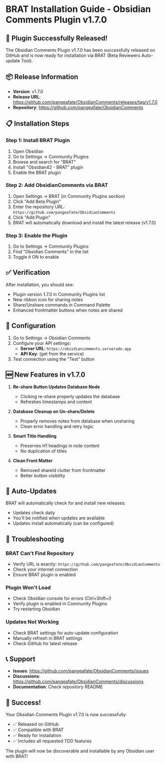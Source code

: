 # BRAT Installation Guide - Obsidian Comments Plugin v1.7.0

## 🚀 **Plugin Successfully Released!**

The Obsidian Comments Plugin v1.7.0 has been successfully released on GitHub and is now ready for installation via BRAT (Beta Reviewers Auto-update Tool).

## 📦 **Release Information**

- **Version**: v1.7.0
- **Release URL**: https://github.com/pangeafate/ObsidianComments/releases/tag/v1.7.0
- **Repository**: https://github.com/pangeafate/ObsidianComments

## 📋 **Installation Steps**

### Step 1: Install BRAT Plugin
1. Open Obsidian
2. Go to Settings → Community Plugins
3. Browse and search for "BRAT" 
4. Install "Obsidian42 - BRAT" plugin
5. Enable the BRAT plugin

### Step 2: Add ObsidianComments via BRAT
1. Open Settings → BRAT (in Community Plugins section)
2. Click "Add Beta Plugin"
3. Enter the repository URL: `https://github.com/pangeafate/ObsidianComments`
4. Click "Add Plugin"
5. BRAT will automatically download and install the latest release (v1.7.0)

### Step 3: Enable the Plugin
1. Go to Settings → Community Plugins
2. Find "Obsidian Comments" in the list
3. Toggle it ON to enable

## ✅ **Verification**

After installation, you should see:
- Plugin version 1.7.0 in Community Plugins list
- New ribbon icon for sharing notes
- Share/Unshare commands in Command Palette
- Enhanced frontmatter buttons when notes are shared

## 🔧 **Configuration**

1. Go to Settings → Obsidian Comments
2. Configure your API settings:
   - **Server URL**: `https://obsidiancomments.serverado.app`
   - **API Key**: (get from the service)
3. Test connection using the "Test" button

## 🆕 **New Features in v1.7.0**

1. **Re-share Button Updates Database Node**
   - Clicking re-share properly updates the database
   - Refreshes timestamps and content

2. **Database Cleanup on Un-share/Delete**
   - Properly removes notes from database when unsharing
   - Clean error handling and retry logic

3. **Smart Title Handling**
   - Preserves H1 headings in note content
   - No duplication of titles

4. **Clean Front Matter**
   - Removed shareId clutter from frontmatter
   - Better button visibility

## 🔄 **Auto-Updates**

BRAT will automatically check for and install new releases:
- Updates check daily
- You'll be notified when updates are available
- Updates install automatically (can be configured)

## 🐛 **Troubleshooting**

### BRAT Can't Find Repository
- Verify URL is exactly: `https://github.com/pangeafate/ObsidianComments`
- Check your internet connection
- Ensure BRAT plugin is enabled

### Plugin Won't Load
- Check Obsidian console for errors (Ctrl+Shift+I)
- Verify plugin is enabled in Community Plugins
- Try restarting Obsidian

### Updates Not Working
- Check BRAT settings for auto-update configuration
- Manually refresh in BRAT settings
- Check GitHub for latest release

## 📞 **Support**

- **Issues**: https://github.com/pangeafate/ObsidianComments/issues
- **Discussions**: https://github.com/pangeafate/ObsidianComments/discussions
- **Documentation**: Check repository README

## 🎉 **Success!**

Your Obsidian Comments Plugin v1.7.0 is now successfully:
- ✅ Released on GitHub
- ✅ Compatible with BRAT
- ✅ Ready for installation
- ✅ Includes all requested TDD features

The plugin will now be discoverable and installable by any Obsidian user with BRAT!
